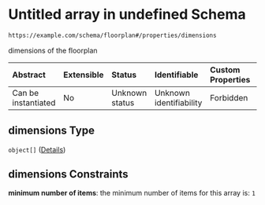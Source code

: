 # Untitled array in undefined Schema

```txt
https://example.com/schema/floorplan#/properties/dimensions
```

dimensions of the floorplan

| Abstract            | Extensible | Status         | Identifiable            | Custom Properties | Additional Properties | Access Restrictions | Defined In                                                                                           |
| :------------------ | :--------- | :------------- | :---------------------- | :---------------- | :-------------------- | :------------------ | :--------------------------------------------------------------------------------------------------- |
| Can be instantiated | No         | Unknown status | Unknown identifiability | Forbidden         | Allowed               | none                | [openintent-floorplan.schema.json\*](../out/openintent-floorplan.schema.json "open original schema") |

## dimensions Type

`object[]` ([Details](openintent-floorplan-defs-dimension.md))

## dimensions Constraints

**minimum number of items**: the minimum number of items for this array is: `1`
